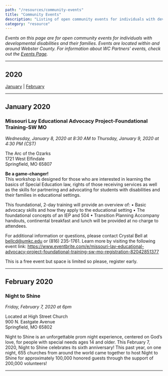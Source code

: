 ```yaml
---
path: "/resources/community-events"
title: "Community Events"
description: "Listing of open community events for individuals with developmental disabilities and their families. Events are located within and around Webster County."
category: "resource"
---
```


_Events on this page are for open community events for individuals with developmental disabilities and their families. Events are located within and around Webster County. For information about WC Partners' events, check out the [Events Page](/events/)._

---

## 2020

[January](#january-2020) | [February](#february-2020)

---

## January 2020

### Missouri Lay Educational Advocacy Project-Foundational Training-SW MO

*Wednesday, January 8, 2020 at 8:30 AM to Thursday, January 9, 2020 at 4:30 PM (CST)* 

The Arc of the Ozarks  
1721 West Elfindale  
Springfield, MO 65807

**Be a game-changer!**  
This workshop is designed for those who are interested in learning the basics of Special Education law, rights of those receiving services as well as the skills for partnering and advocating for students with disabilities and their families in educational settings.

This foundational, 2-day training will provide an overview of:
• Basic advocacy skills and how they apply to the
educational setting
• The foundational concepts of an IEP and 504
• Transition Planning
Accompany handouts, continental breakfast and lunch will be provided at no charge to attendees.

For additional information or questions, please contact Crystal Bell at bellcd@umkc.edu or (816) 235-1761. Learn more by visiting the following event link: https://www.eventbrite.com/e/missouri-lay-educational-advocacy-project-foundational-training-sw-mo-registration-82042851377 

This is a free event but space is limited so please, register early.

---

## February 2020

### Night to Shine

_Friday, February 7, 2020 at 6pm_

Located at High Street Church  
900 N. Eastgate Avenue  
Springfield, MO 65802

Night to Shine is an unforgettable prom night experience, centered on God’s love, for people with special needs ages 14 and older. This February 7, 2020, Night to Shine celebrates its sixth anniversary! This past year, on one night, 655 churches from around the world came together to host Night to Shine for approximately 100,000 honored guests through the support of 200,000 volunteers!

---
